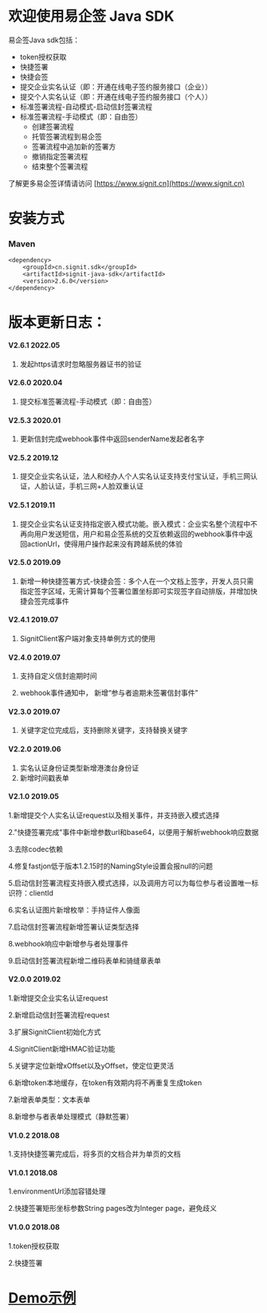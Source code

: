 

# 欢迎使用易企签 Java SDK

易企签Java sdk包括：

- token授权获取
- 快捷签署
- 快捷会签
- 提交企业实名认证（即：开通在线电子签约服务接口（企业））
- 提交个人实名认证（即：开通在线电子签约服务接口（个人））
- 标准签署流程-自动模式-启动信封签署流程
- 标准签署流程-手动模式（即：自由签）  
    - 创建签署流程
    - 托管签署流程到易企签
    - 签署流程中追加新的签署方
    - 撤销指定签署流程
    - 结束整个签署流程

了解更多易企签详情请访问  [https://www.signit.cn](https://www.signit.cn)

# 安装方式

### Maven

    <dependency>
        <groupId>cn.signit.sdk</groupId>
        <artifactId>signit-java-sdk</artifactId>
        <version>2.6.0</version>
    </dependency>

# 版本更新日志：

#### V2.6.1 2022.05
1. 发起https请求时忽略服务器证书的验证

#### V2.6.0 2020.04
1. 提交标准签署流程-手动模式（即：自由签）

#### V2.5.3 2020.01
1. 更新信封完成webhook事件中返回senderName发起者名字

#### V2.5.2 2019.12
1. 提交企业实名认证，法人和经办人个人实名认证支持支付宝认证，手机三网认证，人脸认证，手机三网+人脸双重认证

#### V2.5.1 2019.11
1. 提交企业实名认证支持指定嵌入模式功能。嵌入模式：企业实名整个流程中不再向用户发送短信，用户和易企签系统的交互依赖返回的webhook事件中返回actionUrl，使得用户操作起来没有跨越系统的体验

#### V2.5.0 2019.09
1. 新增一种快捷签署方式-快捷会签：多个人在一个文档上签字，开发人员只需指定签字区域，无需计算每个签署位置坐标即可实现签字自动排版，并增加快捷会签完成事件

#### V2.4.1 2019.07
1. SignitClient客户端对象支持单例方式的使用

#### V2.4.0 2019.07
1. 支持自定义信封逾期时间

2. webhook事件通知中， 新增“参与者逾期未签署信封事件”

#### V2.3.0 2019.07
1. 关键字定位完成后，支持删除关键字，支持替换关键字

#### V2.2.0 2019.06
1. 实名认证身份证类型新增港澳台身份证
2. 新增时间戳表单

#### V2.1.0 2019.05
1.新增提交个人实名认证request以及相关事件，并支持嵌入模式选择

2."快捷签署完成"事件中新增参数url和base64，以便用于解析webhook响应数据

3.去除codec依赖

4.修复fastjon低于版本1.2.15时的NamingStyle设置会报null的问题

5.启动信封签署流程支持嵌入模式选择，以及调用方可以为每位参与者设置唯一标识符：clientId

6.实名认证图片新增枚举：手持证件人像面

7.启动信封签署流程新增签署认证类型选择

8.webhook响应中新增参与者处理事件

9.启动信封签署流程新增二维码表单和骑缝章表单

#### V2.0.0 2019.02
1.新增提交企业实名认证request

2.新增启动信封签署流程request

3.扩展SignitClient初始化方式

4.SignitClient新增HMAC验证功能

5.关键字定位新增xOffset以及yOffset，使定位更灵活

6.新增token本地缓存，在token有效期内将不再重复生成token

7.新增表单类型：文本表单

8.新增参与者表单处理模式（静默签署）

#### V1.0.2 2018.08
1.支持快捷签署完成后，将多页的文档合并为单页的文档

#### V1.0.1 2018.08
1.environmentUrl添加容错处理

2.快捷签署矩形坐标参数String pages改为Integer page，避免歧义

#### V1.0.0 2018.08
1.token授权获取

2.快捷签署

# [Demo示例](https://github.com/signit-wesign/java-sdk-sample)
